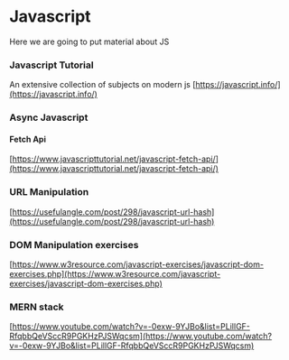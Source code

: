 # Javascript

Here we are going to put material about JS

### Javascript Tutorial
An extensive collection of subjects on modern js
[https://javascript.info/](https://javascript.info/)

### Async Javascript

#### Fetch Api

[https://www.javascripttutorial.net/javascript-fetch-api/](https://www.javascripttutorial.net/javascript-fetch-api/)

### URL Manipulation

[https://usefulangle.com/post/298/javascript-url-hash](https://usefulangle.com/post/298/javascript-url-hash)

### DOM Manipulation exercises

[https://www.w3resource.com/javascript-exercises/javascript-dom-exercises.php](https://www.w3resource.com/javascript-exercises/javascript-dom-exercises.php)


### MERN stack
[https://www.youtube.com/watch?v=-0exw-9YJBo&list=PLillGF-RfqbbQeVSccR9PGKHzPJSWqcsm](https://www.youtube.com/watch?v=-0exw-9YJBo&list=PLillGF-RfqbbQeVSccR9PGKHzPJSWqcsm)


